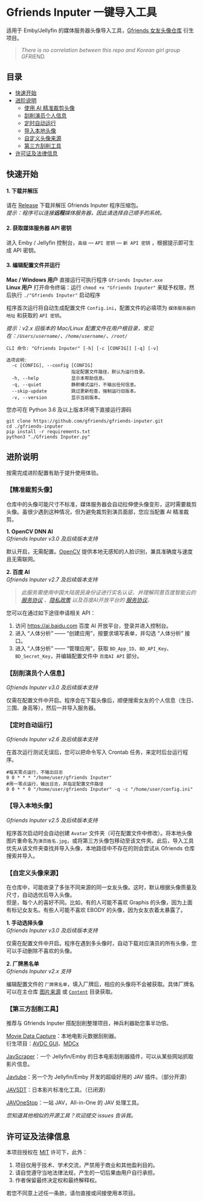 # Gfriends Inputer 一键导入工具
适用于 Emby/Jellyfin 的媒体服务器头像导入工具，[Gfriends 女友头像仓库](https://github.com/gfriends/gfriends) 衍生项目。
> *There is no correlation between this repo and Korean girl group GFRIEND.*

## 目录
* [快速开始](#快速开始)
* [进阶说明](#进阶说明)
   * [使用 AI 精准裁剪头像](#精准裁剪头像)
   * [刮削演员个人信息](#刮削演员个人信息)
   * [定时自动运行](#定时自动运行)
   * [导入本地头像](#导入本地头像)
   * [自定义头像来源](#自定义头像来源)
   * [第三方刮削工具](#第三方刮削工具)
* [许可证及法律信息](#许可证及法律信息)

## 快速开始
#### 1. 下载并解压
请在 [Release](https://github.com/gfriends/gfriends-inputer/releases) 下载并解压 Gfriends Inputer 程序压缩包。<br>
*提示：程序可以连接**远程**媒体服务器，因此请选择自己顺手的系统。*

#### 2. 获取媒体服务器 API 密钥
进入 Emby / Jellyfin 控制台，`高级` — `API 密钥`  — `新 API 密钥` ，根据提示即可生成 API 密钥。

#### 3. 编辑配置文件并运行
**Mac / Windows 用户** 直接运行可执行程序 `Gfriends Inputer.exe` <br>
**Linux 用户** 打开命令终端：运行 `chmod +x "Gfriends Inputer"` 来赋予权限，然后执行 `./"Gfriends Inputer"` 启动程序

程序首次运行将自动生成配置文件 `Config.ini`，配置文件的必填项为 `媒体服务器的地址` 和获取的 `API 密钥`。

*提示：v2.x 旧版本的 Mac/Linux 配置文件在用户根目录，常见在：`/Users/username/`、`/home/username/`、`/root/`*

```
CLI 命令: "Gfriends Inputer" [-h] [-c [CONFIG]] [-q] [-v]

选项说明:
  -c [CONFIG], --config [CONFIG]
                        指定配置文件路径，默认为运行目录。
  -h, --help            显示本帮助信息。
  -q, --quiet           静默模式运行，不输出任何信息。
  --skip-update         跳过更新检查，强制运行旧版本。
  -v, --version         显示当前版本。
```

您亦可在 Python 3.6 及以上版本环境下直接运行源码
```
git clone https://github.com/gfriends/gfriends-inputer.git
cd ./gfriends-inputer
pip install -r requirements.txt
python3 "./Gfriends Inputer.py"
```

## 进阶说明

按需完成进阶配置有助于提升使用体验。

### 【精准裁剪头像】

仓库中的头像可能尺寸不标准，媒体服务器会自动拉伸使头像变形，这时需要裁剪头像。虽很少遇到这种情况，但为避免裁剪到演员面部，您应当配置 AI 精准裁剪。

**1. OpenCV DNN AI**<br>
*Gfriends Inputer v3.0 及后续版本支持*

默认开启，无需配置。[OpenCV](https://opencv.org/) 提供本地无感知的人脸识别，兼具准确度与速度且无需联网。

**2. 百度 AI**<br>
*Gfriends Inputer v2.7 及后续版本支持*

> *此服务需使用中国大陆居民身份证进行实名认证、并理解同意百度智能云的 [服务协议](https://cloud.baidu.com/doc/Agreements/s/yjwvy1x03) 、[隐私政策](https://cloud.baidu.com/doc/Agreements/s/Kjwvy245m) 以及百度AI开放平台的 [服务协议](https://ai.baidu.com/ai-doc/REFERENCE/kk3dwjg7d)。*

您可以在通过如下途径申请相关 API：
1. 访问 https://ai.baidu.com 百度 AI 开放平台，登录并进入控制台。
2. 进入 “人体分析” —— “创建应用”，按要求填写表单，并勾选 “人体分析” 接口。
3. 进入 “人体分析” —— “管理应用”，获取 `BD_App_ID`、`BD_API_Key`、`BD_Secret_Key`，并编辑配置文件中 `百度AI API` 部分。

### 【刮削演员个人信息】
*Gfriends Inputer v3.0 及后续版本支持*

仅需在配置文件中开启。程序会在下载头像后，顺便搜索女友的个人信息（生日、三围、身高等），然后一并导入服务器。

### 【定时自动运行】
*Gfriends Inputer v2.6 及后续版本支持*

在首次运行测试无误后，您可以把命令写入 Crontab 任务，来定时后台运行程序。

```
#每天零点运行，不输出日志
0 0 * * * "/home/user/gfriends Inputer"
#周一零点运行，输出日志，并指定配置文件路径
0 0 * * 0 "/home/user/gfriends Inputer" -q -c "/home/user/config.ini"
```

### 【导入本地头像】
*Gfriends Inputer v2.5 及后续版本支持*

程序首次启动时会自动创建 `Avatar` 文件夹（可在配置文件中修改）。将本地头像图片重命名为`演员姓名.jpg`，或将第三方头像包移动至该文件夹。此后，导入工具优先从该文件夹查找并导入头像，本地路径中不存在的则会尝试从 Gfriends 仓库搜索并导入。

### 【自定义头像来源】

在仓库中，可能收录了多张不同来源的同一女友头像。这时，默认根据头像质量及尺寸，自动选优后导入头像。<br>
但是，每个人的喜好不同。比如，有的人可能不喜欢 Graphis 的头像，因为上面有标记女友名。有些人可能不喜欢 EBODY 的头像，因为女友衣着太暴露了。

**1. 手动选择头像**<br>
*Gfriends Inputer v3.0 及后续版本支持*

仅需在配置文件中开启。程序在遇到多头像时，自动下载对应演员的所有头像，您可以手动删除不喜欢的头像。

**2. 厂牌黑名单**<br>
*Gfriends Inputer v2.x 支持*

编辑配置文件的 `厂牌黑名单`，填入厂牌后，相应的头像将不会被获取。具体厂牌名可以在主仓库 [图片来源](https://github.com/gfriends/gfriends#%E5%9B%BE%E7%89%87%E6%9D%A5%E6%BA%90) 或 [`Content`](https://github.com/gfriends/gfriends/tree/master/Content) 目录获取。

### 【第三方刮削工具】
推荐与 Gfriends Inputer 搭配刮削整理项目，神兵利器助您事半功倍。

[Movie Data Capture](https://github.com/yoshiko2/AV_Data_Capture "AV Data Capture")：本地电影元数据刮削器。<br>
  衍生项目：[AVDC GUI](https://github.com/moyy996/AVDC "AVDC GUI")、[MDCx](https://github.com/anyabc/something "MDCx")

[JavScraper](https://github.com/JavScraper/Emby.Plugins.JavScraper "JavScraper")：一个 Jellyfin/Emby 的日本电影刮削器插件，可以从某些网站抓取影片信息。

[Javtube](https://github.com/javtube/jellyfin-plugin-javtube "Javtube")：另一个为 Jellyfin/Emby 开发的超级好用的 JAV 插件。（部分开源）

[JAVSDT](https://github.com/junerain123/javsdt "JAVSDT")：日本影片标准化工具。（已闭源）

[JAVOneStop](https://github.com/ddd354/JAVOneStop "JAVOneStop")：一站 JAV，All-in-One 的 JAV 处理工具。

*您知道其他相似的开源工具？欢迎提交 issues 告诉我。*

## 许可证及法律信息
本项目授权在 [MIT](https://github.com/gfriends/gfriends-inputer/blob/main/LICENSE) 许可下，此外：

1. 项目仅用于技术、学术交流，严禁用于商业和其他盈利目的。
2. 请自觉遵守当地法律法规，产生的一切后果由用户自行承担。
3. 作者保留最终决定权和最终解释权。

若您不同意上述任一条款，请勿直接或间接使用本项目。
